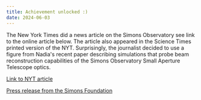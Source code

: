 ```yaml
---
title: Achievement unlocked :)
date: 2024-06-03
---
```


The New York Times did a news article on the Simons Observatory see link to the online article below. The article also appeared in the Science Times printed version of the NYT. Surprisingly, the journalist decided to use a figure from Nadia's recent paper describing simulations that probe beam reconstruction capabilities of the Simons Observatory Small Aperture Telescope optics.

<a href="https://www.nytimes.com/2024/06/03/science/cosmic-inflation-microwave-background-simons-observatory.html?unlocked_article_code=1.w00.24wm.AFbwhEFrpbU5&smid=nytcore-ios-share&referringSource=articleShare&u2g=c">Link to NYT article</a>

<a href="https://www.simonsfoundation.org/2024/06/03/simons-observatory-begins-hunt-for-echoes-of-the-big-bang-in-universes-oldest-light/">Press release from the Simons Foundation</a>

<!--more-->